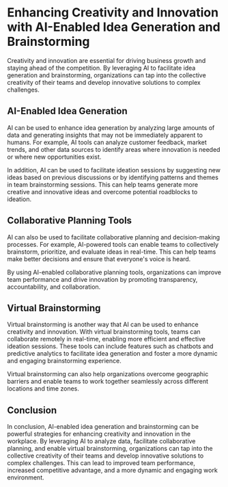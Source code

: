 Enhancing Creativity and Innovation with AI-Enabled Idea Generation and Brainstorming
=============================================================================================================================================

Creativity and innovation are essential for driving business growth and staying ahead of the competition. By leveraging AI to facilitate idea generation and brainstorming, organizations can tap into the collective creativity of their teams and develop innovative solutions to complex challenges.

AI-Enabled Idea Generation
--------------------------

AI can be used to enhance idea generation by analyzing large amounts of data and generating insights that may not be immediately apparent to humans. For example, AI tools can analyze customer feedback, market trends, and other data sources to identify areas where innovation is needed or where new opportunities exist.

In addition, AI can be used to facilitate ideation sessions by suggesting new ideas based on previous discussions or by identifying patterns and themes in team brainstorming sessions. This can help teams generate more creative and innovative ideas and overcome potential roadblocks to ideation.

Collaborative Planning Tools
----------------------------

AI can also be used to facilitate collaborative planning and decision-making processes. For example, AI-powered tools can enable teams to collectively brainstorm, prioritize, and evaluate ideas in real-time. This can help teams make better decisions and ensure that everyone's voice is heard.

By using AI-enabled collaborative planning tools, organizations can improve team performance and drive innovation by promoting transparency, accountability, and collaboration.

Virtual Brainstorming
---------------------

Virtual brainstorming is another way that AI can be used to enhance creativity and innovation. With virtual brainstorming tools, teams can collaborate remotely in real-time, enabling more efficient and effective ideation sessions. These tools can include features such as chatbots and predictive analytics to facilitate idea generation and foster a more dynamic and engaging brainstorming experience.

Virtual brainstorming can also help organizations overcome geographic barriers and enable teams to work together seamlessly across different locations and time zones.

Conclusion
----------

In conclusion, AI-enabled idea generation and brainstorming can be powerful strategies for enhancing creativity and innovation in the workplace. By leveraging AI to analyze data, facilitate collaborative planning, and enable virtual brainstorming, organizations can tap into the collective creativity of their teams and develop innovative solutions to complex challenges. This can lead to improved team performance, increased competitive advantage, and a more dynamic and engaging work environment.
